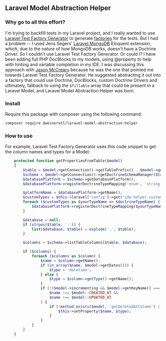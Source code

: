 ## Laravel Model Abstraction Helper

### Why go to all this effort?

I'm trying to backfill tests in my Laravel project, and I really wanted to use
[Laravel Test Factory Generator](https://github.com/mpociot/laravel-test-factory-helper) to generate 
[factories](https://laravel.com/docs/master/database-testing#writing-factories) for the tests.  But I had a
problem -- I used Jens Segers' [Laravel MongoDB](https://github.com/jenssegers/laravel-mongodb) Eloquent extension, 
which, due to the nature of how MongoDB works, doesn't have a Doctrine Driver.  So I couldn't use Laravel Test Factory 
Generator.  Or could I?  I have been adding full PHP DocBlocks to my models, using @property to help with hinting and 
variable completion in my IDE.  I was discussing this approach with [Jason McCreary](https://github.com/jasonmccreary) 
because he was the one that pointed me towards Laravel Test Factory Generator.  He suggested abstracting it out into 
a factory that could use Doctrine, DocBlocks, custom Doctrine Drivers and ultimately, fallback to using the `$fillable` 
array that could be present in a Laravel Model, and Laravel Model Abstraction Helper was born.

### Install

Require this package with composer using the following command:

```bash
composer require dweineratl/laravel-model-abstraction-helper
```

### How to use

For example, Laravel Test Factory Generator uses this code snippet to get the column names and types for a Model:

```php
    protected function getPropertiesFromTable($model)
    {
        $table = $model->getConnection()->getTablePrefix() . $model->getTable();
        $schema = $model->getConnection()->getDoctrineSchemaManager($table);
        $databasePlatform = $schema->getDatabasePlatform();
        $databasePlatform->registerDoctrineTypeMapping('enum', 'string');

        $platformName = $databasePlatform->getName();
        $customTypes = $this->laravel['config']->get("ide-helper.custom_db_types.{$platformName}", array());
        foreach ($customTypes as $yourTypeName => $doctrineTypeName) {
            $databasePlatform->registerDoctrineTypeMapping($yourTypeName, $doctrineTypeName);
        }

        $database = null;
        if (strpos($table, '.')) {
            list($database, $table) = explode('.', $table);
        }

        $columns = $schema->listTableColumns($table, $database);

        if ($columns) {
            foreach ($columns as $column) {
                $name = $column->getName();
                if (in_array($name, $model->getDates())) {
                    $type = 'datetime';
                } else {
                    $type = $column->getType()->getName();
                }
                if (!($model->incrementing && $model->getKeyName() === $name) &&
                    $name !== $model::CREATED_AT &&
                    $name !== $model::UPDATED_AT
                ) {
                    if (!method_exists($model, 'getDeletedAtColumn') || (method_exists($model, 'getDeletedAtColumn') && $name !== $model->getDeletedAtColumn())) {
                        $this->setProperty($name, $type);
                    }
                }
            }
        }
    }
```
